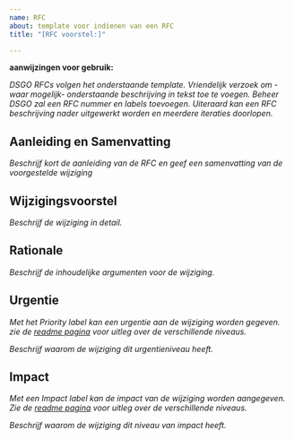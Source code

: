 ```yaml
---
name: RFC
about: template voor indienen van een RFC
title: "[RFC voorstel:]"

---
```


**aanwijzingen voor gebruik:**

*DSGO RFCs volgen het onderstaande template. Vriendelijk verzoek om -waar mogelijk- onderstaande beschrijving in tekst toe te voegen. Beheer DSGO zal een RFC nummer en labels toevoegen. Uiteraard kan een RFC beschrijving nader uitgewerkt worden en meerdere iteraties doorlopen.*

## Aanleiding en Samenvatting

*Beschrijf kort de aanleiding van de RFC en geef een samenvatting van de voorgestelde wijziging*

## Wijzigingsvoorstel

*Beschrijf de wijziging in detail.*

## Rationale

*Beschrijf de inhoudelijke argumenten voor de wijziging.*

## Urgentie

*Met het Priority label kan een urgentie aan de wijziging worden gegeven. zie de [readme pagina](https://github.com/nl-digigo/DSGO/blob/main/README.md) voor uitleg over de verschillende niveaus.*

*Beschrijf waarom de wijziging dit urgentieniveau heeft.*

## Impact

*Met een Impact label kan de impact van de wijziging worden aangegeven.
Zie de [readme pagina](https://github.com/nl-digigo/DSGO/blob/main/README.md) voor uitleg over de verschillende niveaus.*

*Beschrijf waarom de wijziging dit niveau van impact heeft.*
